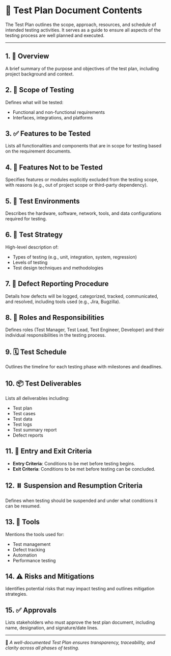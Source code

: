 # 🧪 Test Plan Document Contents

The Test Plan outlines the scope, approach, resources, and schedule of intended testing activities. It serves as a guide to ensure all aspects of the testing process are well planned and executed.

---

## 1. 📄 Overview
A brief summary of the purpose and objectives of the test plan, including project background and context.

## 2. 🎯 Scope of Testing
Defines what will be tested:
- Functional and non-functional requirements
- Interfaces, integrations, and platforms

## 3. ✅ Features to be Tested
Lists all functionalities and components that are in scope for testing based on the requirement documents.

## 4. 🚫 Features Not to be Tested
Specifies features or modules explicitly excluded from the testing scope, with reasons (e.g., out of project scope or third-party dependency).

## 5. 🧪 Test Environments
Describes the hardware, software, network, tools, and data configurations required for testing.

## 6. 🧭 Test Strategy
High-level description of:
- Types of testing (e.g., unit, integration, system, regression)
- Levels of testing
- Test design techniques and methodologies

## 7. 🐞 Defect Reporting Procedure
Details how defects will be logged, categorized, tracked, communicated, and resolved, including tools used (e.g., Jira, Bugzilla).

## 8. 👥 Roles and Responsibilities
Defines roles (Test Manager, Test Lead, Test Engineer, Developer) and their individual responsibilities in the testing process.

## 9. 🗓️ Test Schedule
Outlines the timeline for each testing phase with milestones and deadlines.

## 10. 📦 Test Deliverables
Lists all deliverables including:
- Test plan
- Test cases
- Test data
- Test logs
- Test summary report
- Defect reports

## 11. 🚪 Entry and Exit Criteria
- **Entry Criteria**: Conditions to be met before testing begins.
- **Exit Criteria**: Conditions to be met before testing can be concluded.

## 12. ⏸️ Suspension and Resumption Criteria
Defines when testing should be suspended and under what conditions it can be resumed.

## 13. 🧰 Tools
Mentions the tools used for:
- Test management
- Defect tracking
- Automation
- Performance testing

## 14. ⚠️ Risks and Mitigations
Identifies potential risks that may impact testing and outlines mitigation strategies.

## 15. ✅ Approvals
Lists stakeholders who must approve the test plan document, including name, designation, and signature/date lines.

---

📌 *A well-documented Test Plan ensures transparency, traceability, and clarity across all phases of testing.*
